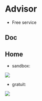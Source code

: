 # Advisor
* Free service

## Doc

## Home
* sandbox:

[<img src="https://i.imgur.com/Lavtatv.png">](https://i.imgur.com/Lavtatv.png)

* gratuit:

[<img src="https://i.imgur.com/cXJ7UBa.png">](https://i.imgur.com/cXJ7UBa.png)
